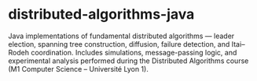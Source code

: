# distributed-algorithms-java
Java implementations of fundamental distributed algorithms — leader election, spanning tree construction, diffusion, failure detection, and Itai–Rodeh coordination. Includes simulations, message-passing logic, and experimental analysis performed during the Distributed Algorithms course (M1 Computer Science – Université Lyon 1).
